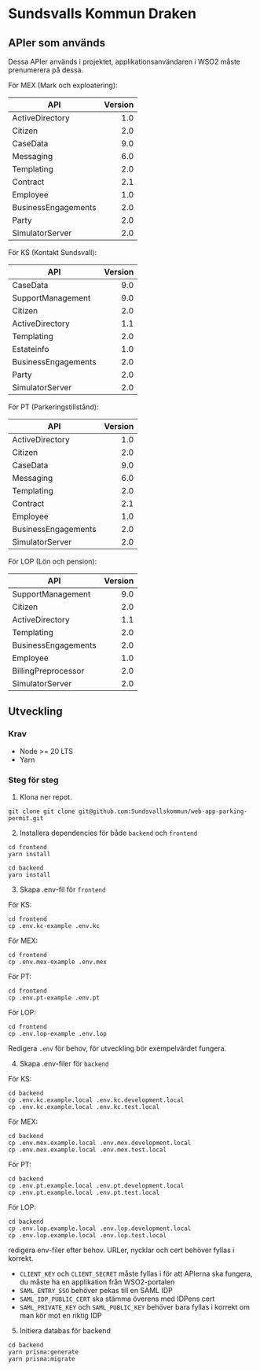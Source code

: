 # Sundsvalls Kommun Draken

## APIer som används

Dessa APIer används i projektet, applikationsanvändaren i WSO2 måste prenumerera på dessa.

För MEX (Mark och exploatering):

| API                 | Version |
| ------------------- | ------: |
| ActiveDirectory     |     1.0 |
| Citizen             |     2.0 |
| CaseData            |     9.0 |
| Messaging           |     6.0 |
| Templating          |     2.0 |
| Contract            |     2.1 |
| Employee            |     1.0 |
| BusinessEngagements |     2.0 |
| Party               |     2.0 |
| SimulatorServer     |     2.0 |

För KS (Kontakt Sundsvall):

| API                 | Version |
| ------------------- | ------: |
| CaseData            |     9.0 |
| SupportManagement   |     9.0 |
| Citizen             |     2.0 |
| ActiveDirectory     |     1.1 |
| Templating          |     2.0 |
| Estateinfo          |     1.0 |
| BusinessEngagements |     2.0 |
| Party               |     2.0 |
| SimulatorServer     |     2.0 |

För PT (Parkeringstillstånd):

| API                 | Version |
| ------------------- | ------: |
| ActiveDirectory     |     1.0 |
| Citizen             |     2.0 |
| CaseData            |     9.0 |
| Messaging           |     6.0 |
| Templating          |     2.0 |
| Contract            |     2.1 |
| Employee            |     1.0 |
| BusinessEngagements |     2.0 |
| SimulatorServer     |     2.0 |

För LOP (Lön och pension):

| API                 | Version |
| ------------------- | ------: |
| SupportManagement   |     9.0 |
| Citizen             |     2.0 |
| ActiveDirectory     |     1.1 |
| Templating          |     2.0 |
| BusinessEngagements |     2.0 |
| Employee            |     1.0 |
| BillingPreprocessor |     2.0 |
| SimulatorServer     |     2.0 |

## Utveckling

### Krav

- Node >= 20 LTS
- Yarn

### Steg för steg

1. Klona ner repot.

```
git clone git clone git@github.com:Sundsvallskommun/web-app-parking-permit.git
```

2. Installera dependencies för både `backend` och `frontend`

```
cd frontend
yarn install

cd backend
yarn install
```

3. Skapa .env-fil för `frontend`

För KS:

```
cd frontend
cp .env.kc-example .env.kc
```

För MEX:

```
cd frontend
cp .env.mex-example .env.mex
```

För PT:

```
cd frontend
cp .env.pt-example .env.pt
```

För LOP:

```
cd frontend
cp .env.lop-example .env.lop
```

Redigera `.env` för behov, för utveckling bör exempelvärdet fungera.

4. Skapa .env-filer för `backend`

För KS:

```
cd backend
cp .env.kc.example.local .env.kc.development.local
cp .env.kc.example.local .env.kc.test.local
```

För MEX:

```
cd backend
cp .env.mex.example.local .env.mex.development.local
cp .env.mex.example.local .env.mex.test.local
```

För PT:

```
cd backend
cp .env.pt.example.local .env.pt.development.local
cp .env.pt.example.local .env.pt.test.local
```

För LOP:

```
cd backend
cp .env.lop.example.local .env.lop.development.local
cp .env.lop.example.local .env.lop.test.local
```

redigera env-filer efter behov. URLer, nycklar och cert behöver fyllas i korrekt.

- `CLIENT_KEY` och `CLIENT_SECRET` måste fyllas i för att APIerna ska fungera, du måste ha en applikation från WSO2-portalen
- `SAML_ENTRY_SSO` behöver pekas till en SAML IDP
- `SAML_IDP_PUBLIC_CERT` ska stämma överens med IDPens cert
- `SAML_PRIVATE_KEY` och `SAML_PUBLIC_KEY` behöver bara fyllas i korrekt om man kör mot en riktig IDP

5. Initiera databas för backend

```
cd backend
yarn prisma:generate
yarn prisma:migrate
```
